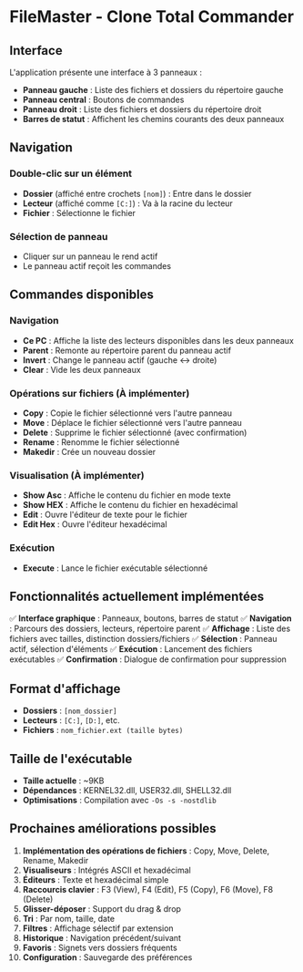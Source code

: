 # FileMaster - Clone Total Commander

## Interface

L'application présente une interface à 3 panneaux :
- **Panneau gauche** : Liste des fichiers et dossiers du répertoire gauche
- **Panneau central** : Boutons de commandes
- **Panneau droit** : Liste des fichiers et dossiers du répertoire droit
- **Barres de statut** : Affichent les chemins courants des deux panneaux

## Navigation

### Double-clic sur un élément
- **Dossier** (affiché entre crochets `[nom]`) : Entre dans le dossier
- **Lecteur** (affiché comme `[C:]`) : Va à la racine du lecteur
- **Fichier** : Sélectionne le fichier

### Sélection de panneau
- Cliquer sur un panneau le rend actif
- Le panneau actif reçoit les commandes

## Commandes disponibles

### Navigation
- **Ce PC** : Affiche la liste des lecteurs disponibles dans les deux panneaux
- **Parent** : Remonte au répertoire parent du panneau actif
- **Invert** : Change le panneau actif (gauche ↔ droite)
- **Clear** : Vide les deux panneaux

### Opérations sur fichiers (À implémenter)
- **Copy** : Copie le fichier sélectionné vers l'autre panneau
- **Move** : Déplace le fichier sélectionné vers l'autre panneau  
- **Delete** : Supprime le fichier sélectionné (avec confirmation)
- **Rename** : Renomme le fichier sélectionné
- **Makedir** : Crée un nouveau dossier

### Visualisation (À implémenter)
- **Show Asc** : Affiche le contenu du fichier en mode texte
- **Show HEX** : Affiche le contenu du fichier en hexadécimal
- **Edit** : Ouvre l'éditeur de texte pour le fichier
- **Edit Hex** : Ouvre l'éditeur hexadécimal

### Exécution
- **Execute** : Lance le fichier exécutable sélectionné

## Fonctionnalités actuellement implémentées

✅ **Interface graphique** : Panneaux, boutons, barres de statut
✅ **Navigation** : Parcours des dossiers, lecteurs, répertoire parent
✅ **Affichage** : Liste des fichiers avec tailles, distinction dossiers/fichiers
✅ **Sélection** : Panneau actif, sélection d'éléments
✅ **Exécution** : Lancement des fichiers exécutables
✅ **Confirmation** : Dialogue de confirmation pour suppression

## Format d'affichage

- **Dossiers** : `[nom_dossier]`
- **Lecteurs** : `[C:]`, `[D:]`, etc.
- **Fichiers** : `nom_fichier.ext (taille bytes)`

## Taille de l'exécutable

- **Taille actuelle** : ~9KB
- **Dépendances** : KERNEL32.dll, USER32.dll, SHELL32.dll
- **Optimisations** : Compilation avec `-Os -s -nostdlib`

## Prochaines améliorations possibles

1. **Implémentation des opérations de fichiers** : Copy, Move, Delete, Rename, Makedir
2. **Visualiseurs** : Intégrés ASCII et hexadécimal  
3. **Éditeurs** : Texte et hexadécimal simple
4. **Raccourcis clavier** : F3 (View), F4 (Edit), F5 (Copy), F6 (Move), F8 (Delete)
5. **Glisser-déposer** : Support du drag & drop
6. **Tri** : Par nom, taille, date
7. **Filtres** : Affichage sélectif par extension
8. **Historique** : Navigation précédent/suivant
9. **Favoris** : Signets vers dossiers fréquents
10. **Configuration** : Sauvegarde des préférences

